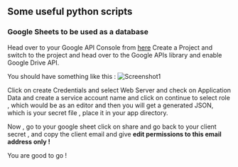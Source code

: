 ## Some useful python scripts

### Google Sheets to be used as a database

Head over to your Google API Console from <a href="https://console.developers.google.com" target="_blank">here</a>
Create a Project and switch to the project and head over to the Google APIs library and enable Google Drive API. 

You should have something like this : 
![Screenshot1][ss1]

Click on create Credentials and select Web Server and check on Application Data and create a service account name and click on continue to select role , which would be as an editor and then you will get a generated JSON, which is your secret file , place it in your app directory.

Now , go to your google sheet click on share and go back to your client secret , and copy the client email and give **edit permissions to this email address only !**

You are good to go !

[ss1]: https://lh6.googleusercontent.com/KNQmQchFesJHR8TAvZufq5H6zNhoQEvTUxb36J0bYu-wsYHRLfgJ2TZzHU9eQ-siFvLSx77SQszUsOg=w1306-h717-rw "Screenshot1"
